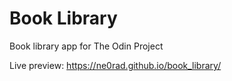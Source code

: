 # Book Library
Book library app for The Odin Project

Live preview: https://ne0rad.github.io/book_library/
